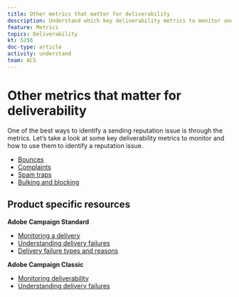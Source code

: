 ```yaml
---
title: Other metrics that matter for deliverability
description: Understand which key deliverability metrics to monitor and how to use them to identify a reputation issue.
feature: Metrics
topics: Deliverability
kt: 5256
doc-type: article
activity: understand
team: ACS
---
```


# Other metrics that matter for deliverability

One of the best ways to identify a sending reputation issue is through the metrics. Let’s take a look at some key deliverability metrics to monitor and how to use them to identify a reputation issue.

* [Bounces](/help/metrics/bounces.md)
* [Complaints](/help/metrics/complaints.md)
* [Spam traps](/help/metrics/spam-traps.md)
* [Bulking and blocking](/help/metrics/bulking-and-blocking.md)

## Product specific resources

**Adobe Campaign Standard**

* [Monitoring a delivery](https://experienceleague.adobe.com/docs/campaign-standard/using/testing-and-sending/monitoring-messages/monitoring-a-delivery.html?lang=en#testing-and-sending)
* [Understanding delivery failures](https://experienceleague.adobe.com/docs/campaign-standard/using/testing-and-sending/monitoring-messages/understanding-delivery-failures.html?lang=en#about-delivery-failures)
* [Delivery failure types and reasons](https://experienceleague.adobe.com/docs/campaign-standard/using/testing-and-sending/monitoring-messages/understanding-delivery-failures.html?lang=en#delivery-failure-types-and-reasons)

**Adobe Campaign Classic**

* [Monitoring deliverability](https://experienceleague.adobe.com/docs/campaign-standard/using/testing-and-sending/managing-deliverability/monitor-deliverability.html)
* [Understanding delivery failures](https://experienceleague.adobe.com/docs/campaign-classic/using/sending-messages/monitoring-deliveries/understanding-delivery-failures.html?lang=en#sending-messages)

